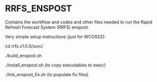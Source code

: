 # RRFS_ENSPOST

Contains the workflow and codes and other files needed to run the Rapid Refresh Forecast System (RRFS) enspost.  

Very simple setup instructions (just for WCOSS2):

cd rrfs.v1.0.0/sorc/

./build_enspost.sh 

./install_enspost.sh (to copy executables to exec/)

./link_enspost_fix.sh  (to populate fix files)
